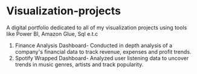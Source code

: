 # Visualization-projects

A digital portfolio dedicated to all of my visualization projects using tools like Power BI, Amazon Glue, Sql e.t.c

1. Finance Analysis Dashboard- Conducted in depth analysis of a company's financial data to track revenue, expenses and profit trends.
2. Spotify Wrapped Dashboard- Analyzed user listening data to uncover trends in music genres, artists and track popularity. 
